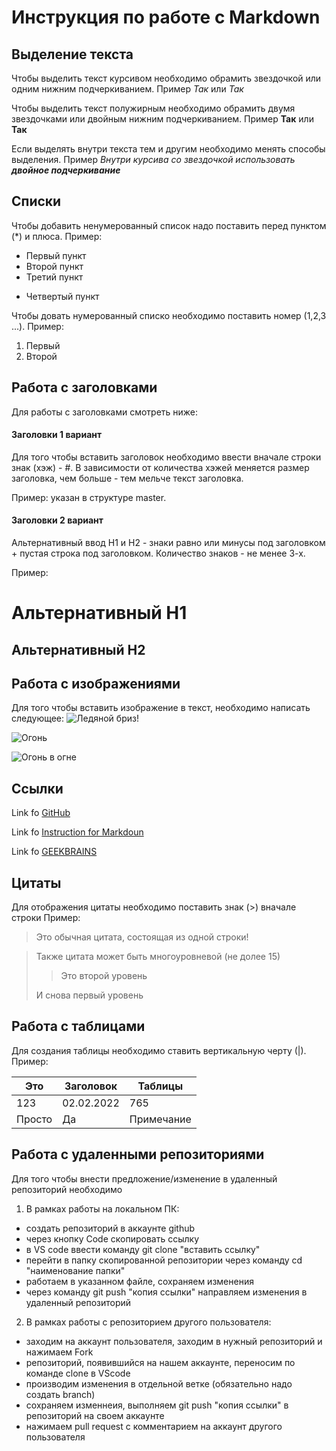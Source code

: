 # Инструкция по работе с Markdown

## Выделение текста

Чтобы выделить текст курсивом необходимо обрамить звездочкой или одним нижним подчеркиванием. Пример *Так* или _Так_

Чтобы выделить текст полужирным необходимо обрамить двумя звездочками или двойным нижним подчеркиванием. Пример **Так** или __Так__

Если выделять внутри текста тем и другим необходимо менять способы выделения. Пример *Внутри курсива со звездочкой использовать __двойное подчеркивание__*

## Списки

Чтобы добавить ненумерованный список надо поставить перед пунктом (*) и плюса. Пример:
* Первый пункт
* Второй пункт
* Третий пункт
+ Четвертый пункт

Чтобы довать нумерованный списко необходимо поставить номер (1,2,3 ...). Пример:
1. Первый 
2. Второй

## Работа с заголовками

Для работы с заголовками смотреть ниже:

#### Заголовки 1 вариант

Для того чтобы вставить заголовок необходимо ввести вначале строки знак (хэж) - #. В зависимости от количества хэжей меняется размер заголовка, чем больше - тем мельче текст заголовка.

Пример: указан в структуре master.

#### Заголовки 2 вариант

Альтернативный ввод H1 и H2 - знаки равно или минусы под заголовком + пустая строка под заголовком. Количество знаков - не менее 3-х.

Пример: 

Альтернативный H1
===

Альтернативный H2
---------

## Работа с изображениями

Для того чтобы вставить изображение в текст, необходимо написать следующее:
![Ледяной бриз!](led.jpg)

![Огонь](Faer.jpg)

![Огонь в огне](Faer.jpg)

## Ссылки

Link fo [GitHub](https://github.com/DNelubin?tab=repositories)

Link fo [Instruction for Markdoun](https://gist.github.com/Jekins/2bf2d0638163f1294637) 

Link fo [GEEKBRAINS](https://gb.ru/lessons/245278)

## Цитаты

Для отображения цитаты необходимо поставить знак (>) вначале строки Пример:

> Это обычная цитата, состоящая из одной строки!

> Также цитата может быть многоуровневой (не долее 15)
>> Это второй уровень
> 
> И снова первый уровень

## Работа с таблицами

Для создания таблицы необходимо ставить вертикальную черту (|). Пример:

|Это         |Заголовок   |Таблицы|
|------------|------------|------------|
|123         |02.02.2022  |   765      |
|Просто      |   Да       |  Примечание|

## Работа с удаленными репозиториями

Для того чтобы внести предложение/изменение в удаленный репозиторий необходимо

1. В рамках работы на локальном ПК:
* создать репозиторий в аккаунте github
* через кнопку Code скопировать ссылку
* в VS code ввести команду git clone "вставить ссылку"
* перейти в папку скопированной репозитории через команду cd "наименование папки"
* работаем в указанном файле, сохраняем изменения
* через команду git push "копия ссылки" направляем изменения в удаленный репозиторий

2. В рамках работы с репозиторием другого пользователя:
* заходим на аккаунт пользователя, заходим в нужный репозиторий и нажимаем Fork
* репозиторий, появившийся на нашем аккаунте, переносим по команде clone в VScode 
* производим изменения в отдельной ветке (обязательно надо создать branch)
* сохраняем изменнеия, выполняем git push "копия ссылки" в репозиторий на своем аккаунте
* нажимаем pull request с комментарием на аккаунт другого пользователя